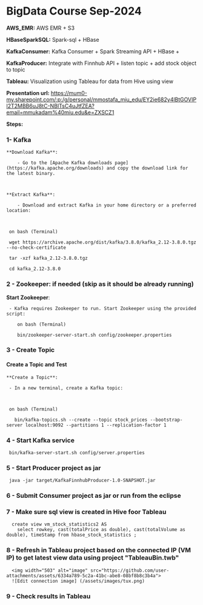 # BigData Course Sep-2024

**AWS_EMR:** AWS EMR + S3

**HBaseSparkSQL:** Spark-sql + HBase

**KafkaConsumer:**  Kafka Consumer + Spark Streaming API + HBase + 

**KafkaProducer:** Integrate with Finnhub API + listen topic + add stock object to topic

**Tableau:** Visualization using Tableau for data from Hive using view

**Presentation url:**
https://mum0-my.sharepoint.com/:p:/g/personal/mmostafa_miu_edu/EY2ie682y4lBtGOVIPl2T2MBB6uJ8tC-NBITsC4uJtfZEA?email=mmukadam%40miu.edu&e=ZXSCZ1



**Steps:**
### 1- Kafka
    **Download Kafka**: 

        - Go to the [Apache Kafka downloads page](https://kafka.apache.org/downloads) and copy the download link for the latest binary. 

 

    **Extract Kafka**: 

        - Download and extract Kafka in your home directory or a preferred location: 

  

     on bash (Terminal)

     wget https://archive.apache.org/dist/kafka/3.8.0/kafka_2.12-3.8.0.tgz --no-check-certificate 

     tar -xzf kafka_2.12-3.8.0.tgz 

     cd kafka_2.12-3.8.0 
### 2 - Zookeeper: if needed (skip as it should be already running)

   **Start Zookeeper**: 

     - Kafka requires Zookeeper to run. Start Zookeeper using the provided script: 

        on bash (Terminal)

        bin/zookeeper-server-start.sh config/zookeeper.properties  



### 3 - Create Topic

 

  #### Create a Topic and Test 

  

    **Create a Topic**: 

     - In a new terminal, create a Kafka topic: 

  

     on bash (Terminal)

       bin/kafka-topics.sh --create --topic stock_prices --bootstrap-server localhost:9092 --partitions 1 --replication-factor 1 




### 4 - Start Kafka service
     bin/kafka-server-start.sh config/server.properties



### 5 - Start Producer project as jar
     java -jar target/KafkaFinnhubProducer-1.0-SNAPSHOT.jar

### 6 - Submit Consumer project as jar or run from the eclipse

### 7 - Make sure sql view is created in Hive foor Tableau

      create view vm_stock_statistics2 AS
        select rowkey, cast(totalPrice as double), cast(totalVolume as double), timeStamp from hbase_stock_statistics ;



### 8 - Refresh in Tableau project based on the connected IP (VM IP) to get latest view data using project "TableauBin.twb"
      <img width="503" alt="image" src="https://github.com/user-attachments/assets/6334a789-5c2a-41bc-abe8-08bf8b8c3b4a">
      ![Edit connection image] (/assets/images/tux.png)
      
     
### 9 - Check results in Tableau



















     
